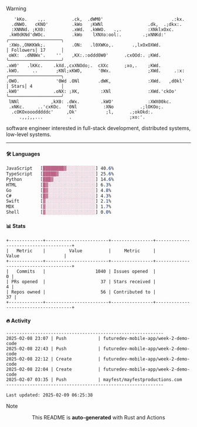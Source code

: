 > [!WARNING]
> ```>     .'.                         .lxx;                            ..    
>    'kKo.    .,.          .ck,  .dWM0'                          .:kx.   
>   .dNWO.   cKNO'         .kWo   ;KWNl                 .dk,  .;dkx:.    
>   :XNNNd. ;KX0:          .xWd.  .kWWO.   .,.          :XNklxOxc.       
>  .kW0dKNd'dWOc.          .kWo    lXNXo:ool:.        .;xNNKd:'          ╭────────────────────╮
>  :XWo.,ONKKWk;.          .ON:   .l0XWKo,.       .,lxOxOXWd.            │ Followers│ 17      │
>  oWX:  .dNNWx'.    ''    ,KX:.:oddd0W0'      .cxOOd:. ;KWd.            ╰────────────────────╯
> .xW0'   .lKKc.    .kXd.,cxXNOdo;.  cXXc      ;xo,.    ;KWd.            
> .kWO.     ..       ;KNl;xKWO,      '0Wx.              ;XWd.     .:x:   ╭────────────────────╮
> .OWO.              '0Wd .ONl       .dWK,              :XWd.   ,d0kl'   │ Stars│ 4           │
> .kW0'             .oNX: ;XK,        :XNl              :XWd.'ckOo'      ╰────────────────────╯
>  lNNl            ,kX0: .dWx.        .kWO'             :XWX00kc.        
>  .xNKc.     ..'cxKOc.  '0Nl          :XNo          .;lOKOo;.           
>   .cOKOxooodddddc'     ,Ok'           ;l,      .;okOkd:.               
>      .,,;,,...          .                      ;xo:'.                  
> ```
> <p>software engineer interested in full-stack development, distributed systems, low-level systems.</p>

---

#### 🛠️ Languages
```css
JavaScript   [████████▓░░░░░░░░░░░] 40.6%
TypeScript   [█████▓░░░░░░░░░░░░░░] 25.6%
Python       [███▓░░░░░░░░░░░░░░░░] 14.6%
HTML         [█▓░░░░░░░░░░░░░░░░░░] 6.3%
Go           [█▓░░░░░░░░░░░░░░░░░░] 4.8%
C#           [█▓░░░░░░░░░░░░░░░░░░] 4.3%
Swift        [▓░░░░░░░░░░░░░░░░░░░] 2.1%
MDX          [▓░░░░░░░░░░░░░░░░░░░] 1.7%
Shell        [▓░░░░░░░░░░░░░░░░░░░] 0.0%
```

#### 📊 Stats
```
+-------------+------------------------+----------------+--------------------------------------+
|   Metric    |         Value          |     Metric     |                Value                 |
+-------------+------------------------+----------------+--------------------------------------+
|   Commits   |                   1040 | Issues opened  |                                    0 |
| PRs opened  |                     37 | Stars received |                                    4 |
| Repos owned |                     56 | Contributed to |                                   37 |
+-------------+------------------------+----------------+--------------------------------------+
```

#### 🔥 Activity
```
------------------------------------------------------------
2025-02-08 23:07 | Push            | futuredev-mobile-app/week-2-demo-code
2025-02-08 22:43 | Push            | futuredev-mobile-app/week-2-demo-code
2025-02-08 22:12 | Create          | futuredev-mobile-app/week-2-demo-code
2025-02-08 22:04 | Create          | futuredev-mobile-app/week-2-demo-code
2025-02-07 03:35 | Push            | mayfest/mayfestproductions.com
------------------------------------------------------------

Last updated: 2025-02-09 06:25:38
```

> [!NOTE]
> <p align="center">This README is <b>auto-generated</b> with Rust and Actions</p>